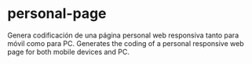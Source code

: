 # personal-page
Genera codificación de una página personal web responsiva tanto para móvil como para PC.
Generates the coding of a personal responsive web page for both mobile devices and PC.
